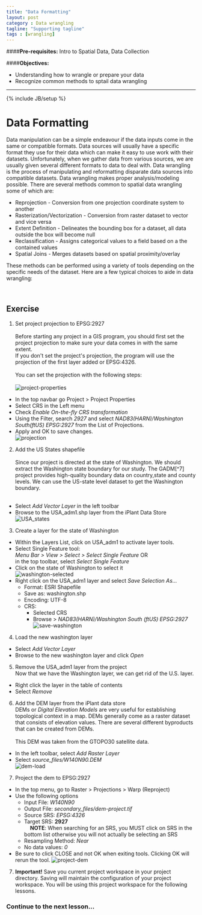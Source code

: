 ```yaml
---
title: "Data Formatting"
layout: post
category : Data wrangling
tagline: "Supporting tagline"
tags : [wrangling]
---
```


####**Pre-requisites:** Intro to Spatial Data, Data Collection

####**Objectives:** 
  - Understanding how to wrangle or prepare your data
  - Recognize common methods to sptail data wrangling

----

{% include JB/setup %}
# Data Formatting

Data manipulation can be a simple endeavour if the data inputs come in the same or compatible formats. Data sources will usually have a specific format they use for their data which can make it easy to use work with their datasets. Unfortunately, when we gather data from various sources, we are usually given several different formats to data to deal with. Data wrangling is the process of manipulating and reformatting disparate data sources into compatible datasets. Data wrangling makes proper analysis/modeling possible. There are several methods common to spatial data wrangling some of which are:

 * Reprojection - Conversion from one projection coordinate system to another
 * Rasterization/Vectorization - Conversion from raster dataset to vector and vice versa
 * Extent Definition - Delineates the bounding box for a dataset, all data outside the box will become null
 * Reclassification - Assigns categorical values to a field based on a the contained values
 * Spatial Joins - Merges datasets based on spatial proximity/overlay

These methods can be performed using a variety of tools depending on the specific needs of the dataset. Here are a few typical choices to aide in data wrangling:

<br>

## Exercise

1. Set project projection to EPSG:2927<br><br> 
  Before starting any project in a GIS program, you should first set the project projection to make sure your data comes in with the same extent. <br>If you don't set the project's projection, the program will use the projection of the first layer added or EPSG:4326.<br><br>
  You can set the projection with the following steps:<br><br>
  ![project-properties]({{site.baseurl}}{{ASSET_PATH}}/images/qgis-project-properties.png)<br>
  * In the top navbar go Project > Project Properties
  * Select CRS in the Left menu
  * Check *Enable On-the-fly CRS transformation*
  * Using the Filter, search <em>2927</em> and select *NAD83(HARN)/Washington South(ftUS) EPSG:2927* from the List of Projections.
  * Apply and OK to save changes.<br>
  ![projection]({{site.baseurl}}{{ASSET_PATH}}/images/qgis-projection.png)<br>
2. Add the US States shapefile<br><br>
  Since our project is directed at the state of Washington. We should extract the Washington state boundary for our study. The GADM[^7] project provides high-quality boundary data on country,state and county levels. We can use the US-state level dataset to get the Washington boundary. <br><br>
  * Select *Add Vector Layer* in the left toolbar
  * Browse to the USA_adm1.shp layer from the iPlant Data Store<br>
  ![USA_states]({{site.baseurl}}{{ASSET_PATH}}/images/usa-states.png)<br>
3. Create a layer for the state of Washington 
  * Within the Layers List, click on USA_adm1 to activate layer tools.
  * Select Single Feature tool:<br><em>Menu Bar > View > Select > Select Single Feature</em> OR<br>in the top toolbar, select *Select Single Feature*
  * Click on the state of Washington to select it<br>
  ![washington-selected]({{site.baseurl}}{{ASSET_PATH}}/images/washington-selected.png)<br>
  * Right click on the USA_adm1 layer and select *Save Selection As...*
      - Format: ESRI Shapefile
      - Save as: washington.shp
      - Encoding: UTF-8
      - CRS: 
          + Selected CRS
          + Browse > *NAD83(HARN)/Washington South (ftUS) EPSG:2927*<br>
  ![save-washington]({{site.baseurl}}{{ASSET_PATH}}/images/save-washington.png)<br>
4. Load the new washington layer<br>
  * Select *Add Vector Layer*
  * Browse to the new washington layer and click *Open*<br>
5. Remove the USA_adm1 layer from the project <br>
  Now that we have the Washington layer, we can get rid of the U.S. layer. <br>
  * Right click the layer in the table of contents
  * Select *Remove*
6. Add the DEM layer from the iPlant data store<br>
  DEMs or *Digital Elevation Models* are very useful for establishing topological context in a map. DEMs generally come as a raster dataset that consists of elevation values. There are several different byproducts that can be created from DEMs.<br><br>
  This DEM was taken from the GTOPO30 satellite data.<br>
  * In the left toolbar, select *Add Raster Layer*
  * Select *source_files/W140N90.DEM*<br>
  ![dem-load]({{site.baseurl}}{{ASSET_PATH}}/images/dem-load.png)<br>
7. Project the dem to EPSG:2927
  * In the top menu, go to Raster > Projections > Warp (Reproject)
  * Use the following options
    + Input File: *W140N90*
    + Output File: *secondary_files/dem-project.tif*
    + Source SRS: *EPSG:4326*
    + Target SRS: **2927**<br> &nbsp;&nbsp;&nbsp;&nbsp;**NOTE**: When searching for an SRS, you MUST click on SRS in the bottom list otherwise you will not actually be selecting an SRS
    + Resampling Method: *Near*
    + No data values: *0*
  * Be sure to click CLOSE and not OK when exiting tools. Clicking OK will rerun the tool.
    ![project-dem]({{site.baseurl}}{{ASSET_PATH}}/images/project-dem.png)<br>
7. **Important!** Save you current project workspace in your project directory. Saving will maintain the configuration of your project workspace. You will be using this project workspace for the following lessons.

### Continue to the next lesson...
